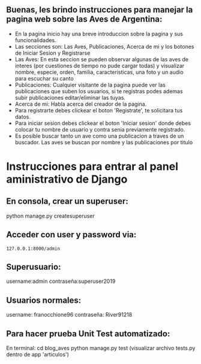 ## Buenas, les brindo instrucciones para manejar la pagina web sobre las Aves de Argentina:

- En la pagina inicio hay una breve introduccion sobre la pagina y sus funcionalidades.
- Las secciones son: Las Aves, Publicaciones, Acerca de mi y los botones de Iniciar Sesion y Registrarse
- Las Aves: En esta seccion se pueden observar algunas de las aves de interes (por cuestiones de tiempo no pude
cargar todas) y visualizar nombre, especie, orden, familia, caracteristicas, una foto y un audio para escuchar su canto
- Publicaciones: Cualquier visitante de la pagina puede ver las publicaciones que suben los usuarios, si te registras podes ademas subir publicaciones editar/eliminar las tuyas.
- Acerca de mi: Habla acerca del creador de la pagina.
- Para registrarte debes clickear el boton 'Registrate', te solicitara tus datos.
- Para iniciar sesion debes clickear el boton 'Iniciar sesion' donde debes colocar tu nombre de usuario y contra
senia previamente registrado.
- Es posible buscar tanto un ave como una publicacion a traves de un buscador. Las aves se buscan por nombre y
las publicaciones por titulo


# Instrucciones para entrar al panel aministrativo de Django

## En consola, crear un superuser:
python manage.py createsuperuser

## Acceder con user y password via:
```
127.0.0.1:8000/admin
```

## Superusuario:
username:admin
contraseña:superuser2019

## Usuarios normales:
username: franocchione96
contraseña: River91218

## Para hacer prueba Unit Test automatizado:
En terminal: cd blog_aves python manage.py test (visualizar archivo tests.py dentro de app 'articulos')